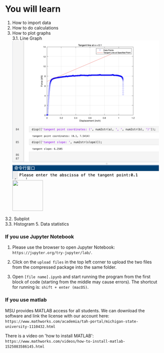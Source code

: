 # You will learn

1. How to import data
2. How to do calculations
3. How to plot graphs \
3.1. Line Graph \
   ![error](/pic/1.png)
   <img src="[您的图片链接](https://github.com/xiaothua/Plotting-Guidebook-for-MSE-250/blob/main/pic/1.png)" width="100" height="100">

3.2. Subplot \
3.3. Histogram
5. Data statistics

### If you use Jupyter Notebook
1. Please use the browser to open Jupyter Notebook: `https://jupyter.org/try-jupyter/lab/`.

2. Click on the `upload files` in the top left corner to upload the two files from the
compressed package into the same folder.

3. Open `[file name].ipynb` and start running the program from the first block of code (starting from the middle may cause errors). The shortcut for running is: `shift + enter (macOS)`.

### If you use matlab
MSU provides MATLAB access for all students. We can download the software and link the license with our account here: 
`https://www.mathworks.com/academia/tah-portal/michigan-state-university-1110432.html`

There is a video on 'how to install MATLAB':
`https://www.mathworks.com/videos/how-to-install-matlab-1525083586145.html`
